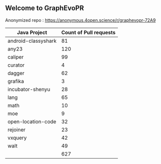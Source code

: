 ## Welcome to GraphEvoPR

Anonymized repo : https://anonymous.4open.science/r/graphevopr-72A9

<table class="tg">
<thead>
  <tr>
    <th class="tg-7zrl">Java Project</th>
    <th class="tg-7zrl">Count of Pull requests</th>
  </tr>
</thead>
<tbody>
  <tr>
    <td class="tg-7zrl">android-classyshark</td>
    <td class="tg-7zrl">81</td>
  </tr>
  <tr>
    <td class="tg-7zrl">any23</td>
    <td class="tg-7zrl">120</td>
  </tr>
  <tr>
    <td class="tg-7zrl">caliper</td>
    <td class="tg-7zrl">99</td>
  </tr>
  <tr>
    <td class="tg-7zrl">curator</td>
    <td class="tg-7zrl">4</td>
  </tr>
  <tr>
    <td class="tg-7zrl">dagger</td>
    <td class="tg-7zrl">62</td>
  </tr>
  <tr>
    <td class="tg-7zrl">grafika</td>
    <td class="tg-7zrl">3</td>
  </tr>
  <tr>
    <td class="tg-7zrl">incubator-shenyu</td>
    <td class="tg-7zrl">28</td>
  </tr>
  <tr>
    <td class="tg-7zrl">lang</td>
    <td class="tg-7zrl">65</td>
  </tr>
  <tr>
    <td class="tg-7zrl">math</td>
    <td class="tg-7zrl">10</td>
  </tr>
  <tr>
    <td class="tg-7zrl">moe</td>
    <td class="tg-7zrl">9</td>
  </tr>
  <tr>
    <td class="tg-7zrl">open-location-code</td>
    <td class="tg-7zrl">32</td>
  </tr>
  <tr>
    <td class="tg-7zrl">rejoiner</td>
    <td class="tg-7zrl">23</td>
  </tr>
  <tr>
    <td class="tg-7zrl">vxquery</td>
    <td class="tg-7zrl">42</td>
  </tr>
  <tr>
    <td class="tg-7zrl">walt</td>
    <td class="tg-7zrl">49</td>
  </tr>
  <tr>
    <td class="tg-7zrl"></td>
    <td class="tg-7zrl">627</td>
  </tr>
</tbody>
</table>

